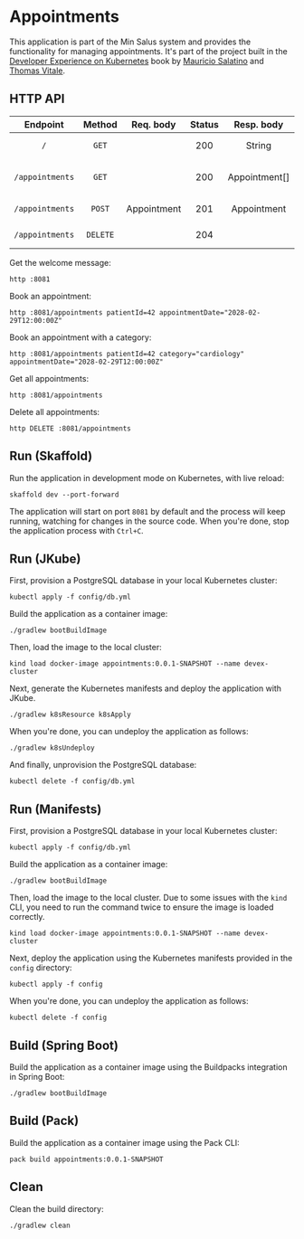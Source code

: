 # Appointments

This application is part of the Min Salus system and provides the functionality for managing appointments. It's part of the project built in the [Developer Experience on Kubernetes](https://www.manning.com/books/developer-experience-on-kubernetes) book by [Mauricio Salatino](https://salaboy.com) and [Thomas Vitale](https://www.thomasvitale.com).

## HTTP API

| Endpoint	      | Method   | Req. body   | Status | Resp. body     | Description    		   	              |
|:---------------:|:--------:|:-----------:|:------:|:--------------:|:-------------------------------------|
| `/`             | `GET`    |             | 200    | String         | Welcome message.                     |
| `/appointments` | `GET`    |             | 200    | Appointment[]  | Get all the booked appointments.     |
| `/appointments` | `POST`   | Appointment | 201    | Appointment    | Book a new appointment.              |
| `/appointments` | `DELETE` |             | 204    |                | Delete all appointments.             |

Get the welcome message:

```shell script
http :8081
```

Book an appointment:

```shell script
http :8081/appointments patientId=42 appointmentDate="2028-02-29T12:00:00Z"
```

Book an appointment with a category:

```shell script
http :8081/appointments patientId=42 category="cardiology" appointmentDate="2028-02-29T12:00:00Z"
```

Get all appointments:

```shell script
http :8081/appointments
```

Delete all appointments:

```shell script
http DELETE :8081/appointments
```

## Run (Skaffold)

Run the application in development mode on Kubernetes, with live reload:

```shell script
skaffold dev --port-forward
```

The application will start on port `8081` by default and the process will keep running, watching for changes in the source code. When you're done, stop the application process with `Ctrl+C`.

## Run (JKube)

First, provision a PostgreSQL database in your local Kubernetes cluster:

```shell script
kubectl apply -f config/db.yml
```

Build the application as a container image:

```shell script
./gradlew bootBuildImage
```

Then, load the image to the local cluster:

```shell
kind load docker-image appointments:0.0.1-SNAPSHOT --name devex-cluster
```

Next, generate the Kubernetes manifests and deploy the application with JKube.

```shell
./gradlew k8sResource k8sApply
```

When you're done, you can undeploy the application as follows:

```shell
./gradlew k8sUndeploy
```

And finally, unprovision the PostgreSQL database:

```shell script
kubectl delete -f config/db.yml
```


## Run (Manifests)

First, provision a PostgreSQL database in your local Kubernetes cluster:

```shell script
kubectl apply -f config/db.yml
```

Build the application as a container image:

```shell script
./gradlew bootBuildImage
```

Then, load the image to the local cluster. Due to some issues with the `kind` CLI, you need to run the command twice to ensure the image is loaded correctly.

```shell
kind load docker-image appointments:0.0.1-SNAPSHOT --name devex-cluster
```

Next, deploy the application using the Kubernetes manifests provided in the `config` directory:

```shell
kubectl apply -f config
```

When you're done, you can undeploy the application as follows:

```shell
kubectl delete -f config
```

## Build (Spring Boot)

Build the application as a container image using the Buildpacks integration in Spring Boot:

```shell script
./gradlew bootBuildImage
```

## Build (Pack)

Build the application as a container image using the Pack CLI:

```shell script
pack build appointments:0.0.1-SNAPSHOT
```

## Clean

Clean the build directory:

```shell script
./gradlew clean
```
